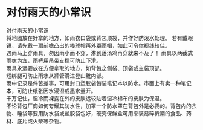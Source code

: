 # 对付雨天的小常识  
  
对付雨天的小常识  
将地图放在好拿的地方，如雨衣口袋或背包顶袋，并作好防泼水处理。 若有戴眼镜，请先戴一顶前檐凸出的棒球帽再外罩雨帽，如此可令你视线较佳。  
遇雨马上穿雨具，勿因雨小而不穿，淋到落汤鸡再穿就来不及了！ 雨具以两截式雨衣为宜，雨裤用吊带支撑可防止下滑。  
雨具永远要放在方便拿取的地方，如背包之侧袋、顶袋或主袋顶部。  
短绑腿可防止雨水从裤管滑进登山靴内部。  
雨中记录是件苦差事，可用封口塑胶袋包装笔记本以防水。市面上有卖一种笔记本，可防止纸张因水浸湿或墨水量开。  
千万记住，湿冷而裸露在外的皮肤远较贴着湿冷棉布的皮肤为保温。  
不论背包厂商如何夸耀其防水性，加罩一个防水罩在背包外是必要的。背包内的衣物、睡袋等要用防水袋或塑胶袋包好，硬壳保鲜盒可用来装易碎折潮的食品、药材、底片或火柴等杂物。  
